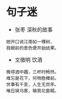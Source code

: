 # 句子迷

- 张枣 深秋的故事

```
她开口说江南如一棵树，
我眼前的景色便开始结果。
```

- 文徵明 饮酒

```
晚得酒中趣，三杯时畅然。
难忘是花下，何物胜樽前。
世事有千变，人生无百年。
唯应骑马客，输我北窗眠。
```
